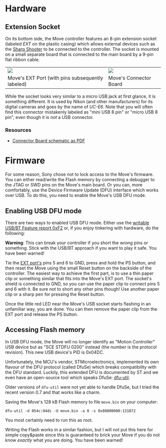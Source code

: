 # Hardware #

## Extension Socket ##

On its bottom side, the Move controller features an 8-pin extension socket (labeled _EXT_ on the plastic casing) which allows external devices such as the [Sharp Shooter](SharpShooter.md) to be connected to the controller. The socket is mounted on a small separate board that is connected to the main board by a 9-pin flat ribbon cable.

<table align='center'>
<tr>
<blockquote><td><img src='http://wiki.moveonpc.googlecode.com/git/extension_port.jpg' /></td>
<td><img src='http://wiki.moveonpc.googlecode.com/git/connector_board.jpg' /></td>
</tr>
<tr>
<td>Move's EXT Port (with pins subsequently labeled)</td>
<td>Move's Connector Board</td>
</tr>
</table></blockquote>

While the socket looks very similar to a micro USB jack at first glance, it is something different. It is used by Nikon (and other manufacturers) for its digital cameras and goes by the name of _UC-E6_. Note that you will often find this connector mistakenly labeled as "mini USB 8 pin" or "micro USB 8 pin", even though it is _not_ a USB connector.

### Resources ###

  * <a href='http://wiki.moveonpc.googlecode.com/git/connector_board_schematic.pdf'>Connector Board schematic as PDF</a>


# Firmware #

For some reason, Sony chose not to lock access to the Move's firmware. You can either read/write the Flash memory by connecting a debugger to the JTAG or SWD pins on the Move's main board. Or you can, more comfortably, use the Device Firmware Update (DFU) interface which works over USB. To do this, you need to enable the Move's USB DFU mode.

## Enabling USB DFU mode ##

There are two ways to enabled USB DFU mode. Either use the [writable USB/BT Feature report 0xF2](WriteFeatureReport0xF2.md) or, if you enjoy tinkering with hardware, do the following:

**Warning**: This can break your controller if you short the wrong pins or something. Stick with the USB/BT approach if you want to play it safe. You have been warned!

Tie the [EXT port's](#Extension_Socket.md) pins 5 and 6 to GND, press and hold the PS button, and then reset the Move using the small Reset button on the backside of the controller. The easiest way to achieve the first part, is to use a thin paper clip or something similar that fits into the Move's EXT port. The socket's shield is connected to GND, so you can use the paper clip to connect pins 5 and 6 with it. Be sure not to short any other pins though! Use another paper clip or a sharp pen for pressing the Reset button.

Once the little red LED near the Move's USB socket starts flashing in an unfamiliar way, you are done. You can then remove the paper clip from the EXT port and release the PS button.

## Accessing Flash memory ##

In USB DFU mode, the Move will no longer identify as "Motion Controller" USB device but as "SCE STDFU 0200" instead (the number is the protocol revision). This new USB device's PID is 0x04DC.

Unfortunately, the MCU's vendor, STMicroelectronics, implemented its own flavour of the DFU protocol (called DfuSe) which breaks compatibility with the DFU standard. Luckily, this extended DFU is documented by ST and we even have an open-source tool which speaks DfuSe: [dfu-util](http://dfu-util.gnumonks.org).

Older versions of `dfu-util` were not yet able to handle DfuSe, but I tried the recent version 0.7 and that works like a charm.

Saving the Move's 128 kB Flash memory to file `move.bin` on your computer:
```
dfu-util -d 054c:04dc -U move.bin -a 0 -s 0x08000000:131072
```
You most certainly need to run this as root.

Writing the Flash works in a similar fashion, but I will not put this here for simple copy&paste since this is guaranteed to brick your Move if you do not know _exactly_ what you are doing. You have been warned!